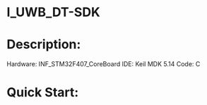 # I_UWB_DT-SDK



# Description:
Hardware: INF_STM32F407_CoreBoard
IDE: Keil MDK 5.14
Code: C

# Quick Start:
